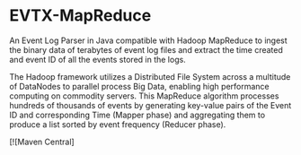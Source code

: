 # EVTX-MapReduce
An Event Log Parser in Java compatible with Hadoop MapReduce to ingest the binary data of terabytes of event log files and extract the time created and event ID of all the events stored in the logs. 

The Hadoop framework utilizes a Distributed File System across a multitude of DataNodes to parallel process Big Data, enabling high performance computing on commodity servers. This MapReduce algorithm processes hundreds of thousands of events by generating key-value pairs of the Event ID and corresponding Time (Mapper phase) and aggregating them to produce a list sorted by event frequency (Reducer phase). 

[![Maven Central]

